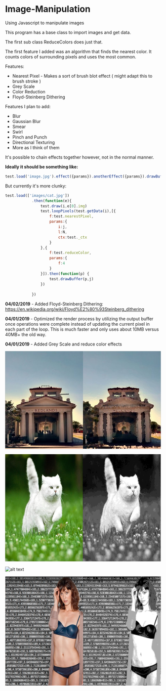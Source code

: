 # Image-Manipulation
Using Javascript to manipulate images

This program has a base class to import images and get data.

The first sub class ReduceColors does just that.

The first feature I added was an algorithm that finds the nearest color.
It counts colors of surrounding pixels and uses the most common.

Features:
* Nearest Pixel - Makes a sort of brush blot effect ( might adapt this to brush stroke )
* Grey Scale
* Color Reduction
* Floyd-Steinberg Dithering

Features I plan to add:
* Blur
* Gaussian Blur
* Smear
* Swirl
* Pinch and Punch
* Directional Texturing
* More as I think of them

It's possible to chain effects together however, not in the normal manner.

**Ideally it should be something like:** 

```javascript 
test.load('image.jpg').effect({params}).anotherEffect({params}).drawBuffer() 
```

But currently it's more clunky:

```javascript
test.load(['images/cat.jpg'])
			.then(function(e){
				test.draw(i,e[0].img)
				test.loopPixels(test.getData(i),[{
					f:test.nearestPixel,
					params:{
						i:j,
						l:N,
						ctx:test._ctx
					}
				},{
					f:test.reduceColor,
					params:{
						f:4
					}
				}]).then(function(p) {
					test.drawBuffer(p,j)
				})
				
			})
```
**04/02/2019** - Added Floyd-Steinberg Dithering: https://en.wikipedia.org/wiki/Floyd%E2%80%93Steinberg_dithering

**04/01/2019** - Optimized the render process by utilizing the output buffer once operations were complete instead of updating the current pixel in each part of the loop. This is much faster and only uses about 10MB versus 40MB+ the old way.

**04/01/2019** - Added Grey Scale and reduce color effects

![alt text](https://raw.githubusercontent.com/061375/Image-Manipulation/master/images/impressionism-redlands-trainstation.jpg "Nearest Pixel")

![alt text](https://raw.githubusercontent.com/061375/Image-Manipulation/master/images/cat-grayscale.jpg "Grey Scale")

![alt text](https://raw.githubusercontent.com/061375/Image-Manipulation/master/images/fs-dithering.png "Floyd-Steinberg Dithering")

![alt text](https://raw.githubusercontent.com/061375/Image-Manipulation/master/images/mary-dithering-w-greyscale.png "Floyd-Steinberg Dithering")



